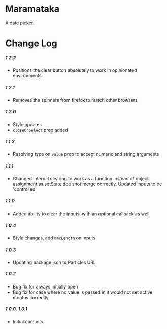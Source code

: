 # Maramataka

A date picker.

# Change Log

##### 1.2.2
- Positions the clear button absolutely to work in opinionated environments

##### 1.2.1
- Removes the spinners from firefox to match other browsers

##### 1.2.0
- Style updates
- `closeOnSelect` prop added

##### 1.1.2
- Resolving type on `value` prop to accept numeric and string arguments

##### 1.1.1
- Changed internal clearing to work as a function instead of object assignment as setState doe snot merge correctly. Updated inputs to be 'controlled'

##### 1.1.0
- Added ability to clear the inputs, with an optional callback as well

##### 1.0.4
- Style changes, add `maxLength` on inputs

##### 1.0.3
- Updating package.json to Particles URL

##### 1.0.2
- Bug fix for always initially open
- Bug fix for case where no value is passed in it would not set active months correctly

##### 1.0.0, 1.0.1
- Initial commits

